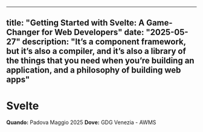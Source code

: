
---
title: "Getting Started with Svelte: A Game-Changer for Web Developers"
date: "2025-05-27"
description: "It’s a component framework, but it’s also a compiler, and it’s also a library of the things that you need when you’re building an application, and a philosophy of building web apps"
---

# Svelte



**Quando:** Padova Maggio 2025
**Dove:** GDG Venezia - AWMS 